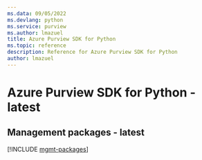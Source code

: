 ```yaml
---
ms.data: 09/05/2022
ms.devlang: python
ms.service: purview
ms.author: lmazuel
title: Azure Purview SDK for Python
ms.topic: reference
description: Reference for Azure Purview SDK for Python
author: lmazuel
---
```

# Azure Purview SDK for Python - latest

## Management packages - latest
[!INCLUDE [mgmt-packages](purview-mgmt-index.md)]